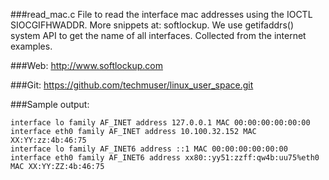 ###read_mac.c
 File to read the interface mac addresses using the IOCTL SIOCGIFHWADDR.
 More snippets at: softlockup. We use getifaddrs() system API to get the name
 of all interfaces. Collected from the internet examples.
 
###Web: 
http://www.softlockup.com

###Git: 
https://github.com/techmuser/linux_user_space.git
 
###Sample output:
```
interface lo family AF_INET address 127.0.0.1 MAC 00:00:00:00:00:00
interface eth0 family AF_INET address 10.100.32.152 MAC XX:YY:zz:4b:46:75
interface lo family AF_INET6 address ::1 MAC 00:00:00:00:00:00
interface eth0 family AF_INET6 address xx80::yy51:zzff:qw4b:uu75%eth0 MAC XX:YY:ZZ:4b:46:75
```
